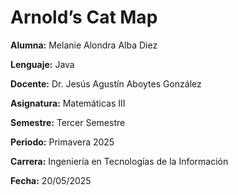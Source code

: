 # Arnold’s Cat Map

**Alumna:** Melanie Alondra Alba Diez  

**Lenguaje:** Java 

**Docente:** Dr. Jesús Agustín Aboytes González  

**Asignatura:** Matemáticas III  

**Semestre:** Tercer Semestre  

**Periodo:** Primavera 2025  

**Carrera:** Ingeniería en Tecnologías de la Información  

**Fecha:** 20/05/2025

